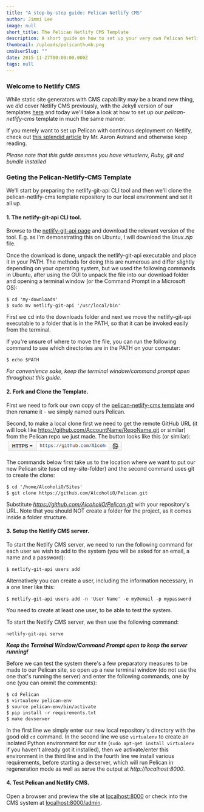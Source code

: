 ```yaml
---
title: "A step-by-step guide: Pelican Netlify CMS"
author: Jimmi Lee
image: null
short_title: The Pelican Netlify CMS Template
description: A short guide on how to set up your very own Pelican Netlify CMS Template.
thumbnail: /uploads/pelicanthumb.png
cmsUserSlug: ""
date: 2015-11-27T00:00:00.000Z
tags: null
---
```


### **Welcome to Netlify CMS**
While static site generators with CMS capability may be a brand new thing, we *did* cover Netlify CMS previously, with the Jekyll version of our templates [here](https://www.netlify.com/blog/2015/11/6/a-step-by-step-guide-jekyll-netlify-cms) and today we'll take a look at how to set up our *pelican-netlify-cms* template in much the same manner.

If you merely want to set up Pelican with continous deployment on Netlify, check out [this splendid article](https://www.netlify.com/blog/2015/11/6/a-step-by-step-guide-pelican-on-netlify) by Mr. Aaron Autrand and otherwise keep reading.

*Please note that this guide assumes you have virtualenv, Ruby, git and bundle installed*

### **Geting the Pelican-Netlify-CMS Template**
We'll start by preparing the netlify-git-api CLI tool and then we'll clone the pelican-netlify-cms template repository to our local environment and set it all up.

#### 1. The netlify-git-api CLI tool.
Browse to the [netlify-git-api page](https://github.com/netlify/netlify-git-api/releases) and download the relevant version of the tool.  E.g. as I'm demonstrating this on Ubuntu, I will download the *linux.zip* file.

Once the download is done, unpack the netlify-git-api executable and place it in your PATH. The methods for doing this are numerous and differ slightly depending on your operating system, but we used the following commands in Ubuntu, after using the GUI to unpack the file into our download folder and opening a terminal window (or the Command Prompt in a Microsoft OS):
```
$ cd 'my-downloads'
$ sudo mv netlify-git-api '/usr/local/bin'
```
First we cd into the downloads folder and next we move the netlify-git-api executable to a folder that is in the PATH, so that it can be invoked easily from the terminal.

If you're unsure of where to move the file, you can run the following command to see which directories are in the PATH on your computer:
```
$ echo $PATH
```
*For convenience sake, keep the terminal window/command prompt open throughout this guide.*

#### 2. Fork and Clone the Template.
First we need to fork our own copy of the [pelican-netlify-cms template](https://github.com/netlify-templates/pelican-netlify-cms) and then rename it - we simply named ours Pelican.

Second, to make a local clone first we need to get the remote GitHub URL (it will look like https://github.com/AccountName/RepoName.git or similar) from the Pelican repo we just made. The button looks like this (or similar):
![pelicanlinkbutton.png](/uploads/pelicanlinkbutton.png)

The commands below first take us to the location where we want to put our new Pelican site (use cd my-site-folder) and the second command uses git to create the clone:
```
$ cd '/home/AlcoholiO/Sites'
$ git clone https://github.com/AlcoholiO/Pelican.git
```
Substitute *https://github.com/AlcoholiO/Pelican.git* with your repository's URL.
Note that you should NOT create a folder for the project, as it comes inside a folder structure. 

#### 3. Setup the Netlify CMS server.
To start the Netlify CMS server, we need to run the following command for each user we wish to add to the system (you will be asked for an email, a name and a password):
```
$ netlify-git-api users add
```
Alternatively you can create a user, including the information necessary, in a one liner like this:
```
$ netlify-git-api users add -n 'User Name' -e my@email -p mypassword
```
You need to create at least one user, to be able to test the system.

To start the Netlify CMS server, we then use the following command:
```
netlify-git-api serve
```
***Keep the Terminal Window/Command Prompt open to keep the server running!***

Before we can test the system there's a few preparatory measures to be made to our Pelican site, so open up a new terminal window (do not use the one that's running the server) and enter the following commands, one by one (you can ommit the comments):
```
$ cd Pelican   
$ virtualenv pelican-env   
$ source pelican-env/bin/activate   
$ pip install -r requirements.txt
$ make devserver
```
In the first line we simply enter our new local repository's directory with the good old `cd` command.
In the second line we use `virtualenv` to create an isolated Python environment for our site (`sudo apt-get install virtualenv` if you haven't already got it installed), then we activate/enter this environment in the third line and in the fourth line we install various requirements, before starting a devserver, which will run Pelican in regeneration mode as well as serve the output at *http://localhost:8000*.

#### 4. Test Pelican and Netlify CMS.
Open a browser and preview the site at [localhost:8000](http://localhost:8000) or check into the CMS system at [localhost:8000/admin](http://localhost:8000/admin).
